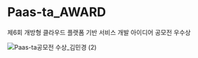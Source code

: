# Paas-ta_AWARD
제6회 개방형 클라우드 플랫폼 기반 서비스 개발 아이디어 공모전 우수상

![Paas-ta공모전 수상_김민경 (2)](https://github.com/estrellaSia/Paas-ta_AWARD/assets/127510529/e1f35c0a-e536-4315-84c4-b3b98bf27ad4)
